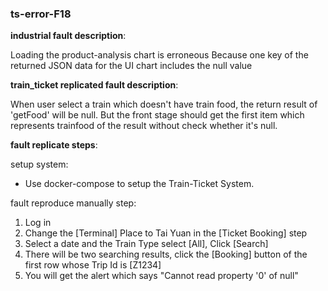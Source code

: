 ### ts-error-F18

**industrial fault description**:

Loading the product-analysis chart is erroneous
Because one key of the returned JSON data for the UI chart includes the null value

**train_ticket replicated fault description**:

When user select a train which doesn't have train food, the return result of 'getFood' will be null.
But the front stage should get the first item which represents trainfood of the result without check whether it's null.

**fault replicate steps**:

setup system:

- Use docker-compose to setup the Train-Ticket System.

fault reproduce manually step:

1. Log in
2. Change the [Terminal] Place to Tai Yuan in the [Ticket Booking] step
3. Select a date and the Train Type select [All], Click [Search]
4. There will be two searching results, click the [Booking] button of the first row whose Trip Id is [Z1234]
5. You will get the alert which says "Cannot read property '0' of null"
